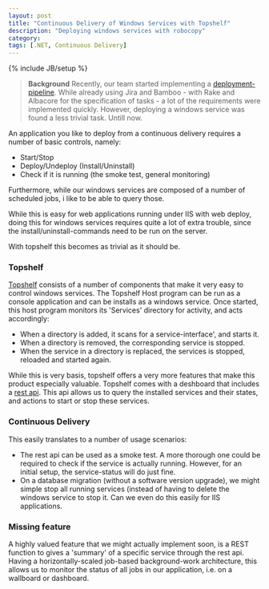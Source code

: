 ```yaml
---
layout: post
title: "Continuous Delivery of Windows Services with Topshelf"
description: "Deploying windows services with robocopy"
category: 
tags: [.NET, Continuous Delivery]
---
```

{% include JB/setup %}

> **Background**
> Recently, our team started implementing a [deployment-pipeline](http://continuousdelivery.com/). 
> While already using Jira and Bamboo - with Rake and Albacore for the specification of tasks -
> a lot of the requirements were implemented quickly. 
> However, deploying a windows service was found a less trivial task. Untill now.


An application you like to deploy from a continuous delivery requires a number of basic controls, namely:

 - Start/Stop
 - Deploy/Undeploy (Install/Uninstall)
 - Check if it is running (the smoke test, general monitoring)

Furthermore, while our windows services are composed of a number of scheduled jobs, i like to be able to query those. 

While this is easy for web applications running under IIS with web deploy, doing this for windows services requires quite a lot of extra trouble, since the install/uninstall-commands need to be run on the server.

With topshelf this becomes as trivial as it should be.

### Topshelf

[Topshelf](http://topshelf-project.com/documentation/shelving/) consists of a number of components that make it very easy to control windows services. The Topshelf Host program can be run as a console application and can be installs as a windows service. Once started, this host program monitors its 'Services' directory for activity, and acts accordingly:

- When a directory is added, it scans for a service-interface', and starts it.
- When a directory is removed, the corresponding service is stopped.
- When the service in a directory is replaced, the services is stopped, reloaded and started again.

While this is very basis, topshelf offers a very more features that make this product especially valuable. Topshelf comes with a deshboard that includes a [rest api](http://igorshare.wordpress.com/2012/04/11/controlling-topshelf-via-rest-interface-dashboard/). This api allows us to query the installed services and their states, and actions to start or stop these services. 

### Continuous Delivery

This easily translates to a number of usage scenarios:

- The rest api can be used as a smoke test. A more thorough one could be required to check if the service is actually running. However, for an initial setup, the service-status will do just fine.
- On a database migration (without a software version upgrade), we might simple stop all running services (instead of having to delete the windows service to stop it. Can we even do this easily for IIS applications.

### Missing feature

A highly valued feature that we might actually implement soon, is a REST function to gives a 'summary' of a specific service through the rest api. Having a horizontally-scaled job-based background-work architecture, this allows us to monitor the status of all jobs in our application, i.e. on a wallboard or dashboard.  